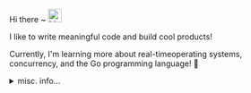 Hi there ~ <img src="https://user-images.githubusercontent.com/1303154/88677602-1635ba80-d120-11ea-84d8-d263ba5fc3c0.gif" width="24px" alt="hi">

I like to write meaningful code and build cool products! 

Currently, I'm learning more about real-timeoperating systems, concurrency, and the Go programming language! 🤖

<details>
<summary>misc. info...</summary>
<p align="left"> <img src="https://komarev.com/ghpvc/?username=addison-ch&label=Profile%20views&color=0e75b6&style=flat" alt="addison-ch" /> </p>
<p><img align="left" src="https://github-readme-stats.vercel.app/api/top-langs?username=addison-ch&show_icons=true&locale=en&layout=compact" alt="addison-ch" /></p>

<p>&nbsp;<img align="center" src="https://github-readme-stats.vercel.app/api?username=addison-ch&show_icons=true&locale=en" alt="addison-ch" /></p>
</details>



